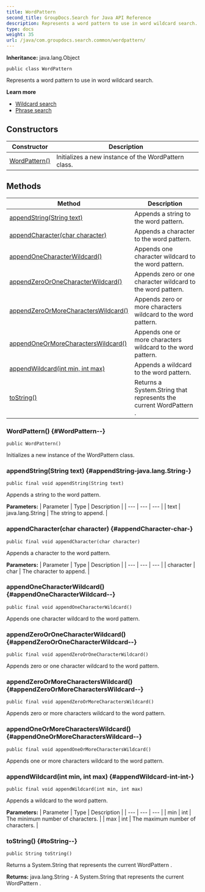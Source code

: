 ```yaml
---
title: WordPattern
second_title: GroupDocs.Search for Java API Reference
description: Represents a word pattern to use in word wildcard search.
type: docs
weight: 35
url: /java/com.groupdocs.search.common/wordpattern/
---
```

**Inheritance:**
java.lang.Object
```
public class WordPattern
```

Represents a word pattern to use in word wildcard search.

**Learn more**

 *  [Wildcard search][]
 *  [Phrase search][]


[Wildcard search]: https://docs.groupdocs.com/display/searchjava/Wildcard+search
[Phrase search]: https://docs.groupdocs.com/display/searchjava/Phrase+search
## Constructors

| Constructor | Description |
| --- | --- |
| [WordPattern()](#WordPattern--) | Initializes a new instance of the  WordPattern  class. |
## Methods

| Method | Description |
| --- | --- |
| [appendString(String text)](#appendString-java.lang.String-) | Appends a string to the word pattern. |
| [appendCharacter(char character)](#appendCharacter-char-) | Appends a character to the word pattern. |
| [appendOneCharacterWildcard()](#appendOneCharacterWildcard--) | Appends one character wildcard to the word pattern. |
| [appendZeroOrOneCharacterWildcard()](#appendZeroOrOneCharacterWildcard--) | Appends zero or one character wildcard to the word pattern. |
| [appendZeroOrMoreCharactersWildcard()](#appendZeroOrMoreCharactersWildcard--) | Appends zero or more characters wildcard to the word pattern. |
| [appendOneOrMoreCharactersWildcard()](#appendOneOrMoreCharactersWildcard--) | Appends one or more characters wildcard to the word pattern. |
| [appendWildcard(int min, int max)](#appendWildcard-int-int-) | Appends a wildcard to the word pattern. |
| [toString()](#toString--) | Returns a  System.String  that represents the current  WordPattern . |
### WordPattern() {#WordPattern--}
```
public WordPattern()
```


Initializes a new instance of the  WordPattern  class.

### appendString(String text) {#appendString-java.lang.String-}
```
public final void appendString(String text)
```


Appends a string to the word pattern.

**Parameters:**
| Parameter | Type | Description |
| --- | --- | --- |
| text | java.lang.String | The string to append. |

### appendCharacter(char character) {#appendCharacter-char-}
```
public final void appendCharacter(char character)
```


Appends a character to the word pattern.

**Parameters:**
| Parameter | Type | Description |
| --- | --- | --- |
| character | char | The character to append. |

### appendOneCharacterWildcard() {#appendOneCharacterWildcard--}
```
public final void appendOneCharacterWildcard()
```


Appends one character wildcard to the word pattern.

### appendZeroOrOneCharacterWildcard() {#appendZeroOrOneCharacterWildcard--}
```
public final void appendZeroOrOneCharacterWildcard()
```


Appends zero or one character wildcard to the word pattern.

### appendZeroOrMoreCharactersWildcard() {#appendZeroOrMoreCharactersWildcard--}
```
public final void appendZeroOrMoreCharactersWildcard()
```


Appends zero or more characters wildcard to the word pattern.

### appendOneOrMoreCharactersWildcard() {#appendOneOrMoreCharactersWildcard--}
```
public final void appendOneOrMoreCharactersWildcard()
```


Appends one or more characters wildcard to the word pattern.

### appendWildcard(int min, int max) {#appendWildcard-int-int-}
```
public final void appendWildcard(int min, int max)
```


Appends a wildcard to the word pattern.

**Parameters:**
| Parameter | Type | Description |
| --- | --- | --- |
| min | int | The minimum number of characters. |
| max | int | The maximum number of characters. |

### toString() {#toString--}
```
public String toString()
```


Returns a  System.String  that represents the current  WordPattern .

**Returns:**
java.lang.String - A  System.String  that represents the current  WordPattern .
